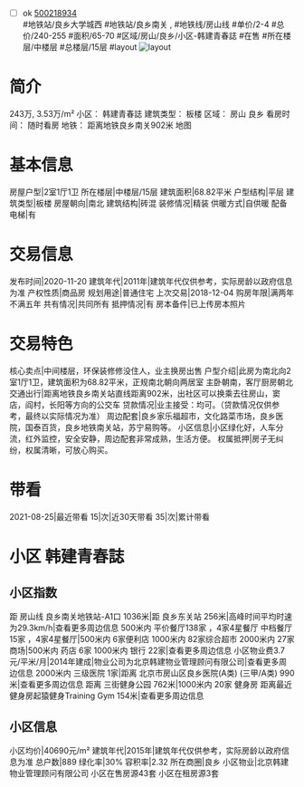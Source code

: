 - [ ] ok [500218934](https://bj.5i5j.com/ershoufang/500218934.html)  
 #地铁站/良乡大学城西 #地铁站/良乡南关 ,  #地铁线/房山线
#单价/2-4 #总价/240-255 #面积/65-70   #区域/房山/良乡/小区-韩建青春誌 #在售 #所在楼层/中楼层 #总楼层/15层 #layout 
![layout](http://image2a.5i5j.com/bdir/layout/400842.jpg_P5.jpg) 
# 简介 
 243万,  3.53万/m² 
小区： 韩建青春誌
建筑类型： 板楼
区域： 房山 良乡
看房时间： 随时看房
地铁： 距离地铁良乡南关902米 地图
# 基本信息 
 房屋户型|2室1厅1卫
所在楼层|中楼层/15层
建筑面积|68.82平米
户型结构|平层
建筑类型|板楼
房屋朝向|南北
建筑结构|砖混
装修情况|精装
供暖方式|自供暖
配备电梯|有
# 交易信息 
 发布时间|2020-11-20
建筑年代|2011年|建筑年代仅供参考，实际房龄以政府信息为准
产权性质|商品房
规划用途|普通住宅
上次交易|2018-12-04
购房年限|满两年不满五年
共有情况|共同所有
抵押情况|有
房本备件|已上传房本照片
# 交易特色 
 核心卖点|中间楼层，环保装修修没住人，业主换房出售
户型介绍|此房为南北向2室1厅1卫，建筑面积为68.82平米，正规南北朝向两居室 主卧朝南，客厅厨房朝北
交通出行|距离地铁良乡南关站直线距离902米，出社区可以换乘去往房山，窦店，阎村，长阳等方向的公交车
贷款情况|业主接受：均可。（贷款情况仅供参考，最终以实际情况为准）
周边配套|良乡家乐福超市，文化路菜市场，良乡医院，国泰百货，良乡地铁南关站，苏宁易购等。
小区信息|小区绿化好，人车分流，红外监控，安全安静，周边配套非常成熟，生活方便。
权属抵押|房子无纠纷，权属清晰，可放心购买。
# 带看 
 2021-08-25|最近带看	 15|次|近30天带看	 35|次|累计带看
# 小区 韩建青春誌
## 小区指数 
 距 房山线 良乡南关地铁站-A1口 1036米|距 良乡东关站 256米|高峰时间平均时速为29.3km/h|查看更多周边信息
500米内 平价餐厅138家 ，4家4星餐厅
中档餐厅15家 ，4家4星餐厅|500米内 6家便利店
1000米内 82家综合超市
2000米内 27家商场|500米内 药店 6家
1000米内 银行 22家|查看更多周边信息
小区物业费3.7元/平米/月|2014年建成|物业公司为北京韩建物业管理顾问有限公司|查看更多周边信息
2000米内 三级医院 1家|距离 北京市房山区良乡医院(A类) (三甲/A类) 990米|查看更多周边信息
距离 三街健身公园 762米|1000米内 20家 健身房
距离最近健身房起猿健身Training Gym 154米|查看更多周边信息
## 小区信息 
 小区均价|40690元/m²
建筑年代|2015年|建筑年代仅供参考，实际房龄以政府信息为准
总户数|889
绿化率|30%
容积率|2.32
所在商圈|良乡
小区物业|北京韩建物业管理顾问有限公司
小区在售房源43套
小区在租房源3套

